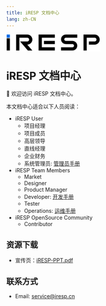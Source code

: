 ```yaml
---
title: iRESP 文档中心
lang: zh-CN
---
```

<img src="/iresp_logo.svg" width="250" />

# iRESP 文档中心

:tada: 欢迎访问 iRESP 文档中心。

本文档中心适合以下人员阅读：

- iRESP User
    - 项目经理
    - 项目成员
    - 高层领导
    - 直线经理
    - 企业财务
    - 系统管理员: [管理员手册](/user/admin/)
- iRESP Team Members
    - Market
    - Designer
    - Product Manager
    - Developer: [开发手册](/dev/)
    - Tester
    - Operations: [运维手册](/ops/)
- iRESP OpenSource Community
    - Contributor

## 资源下载

- 宣传页：[iRESP-PPT.pdf](./iRESP-PPT.pdf)

## 联系方式

- Email: [service@iresp.cn](mailto:service@iresp.cn)
